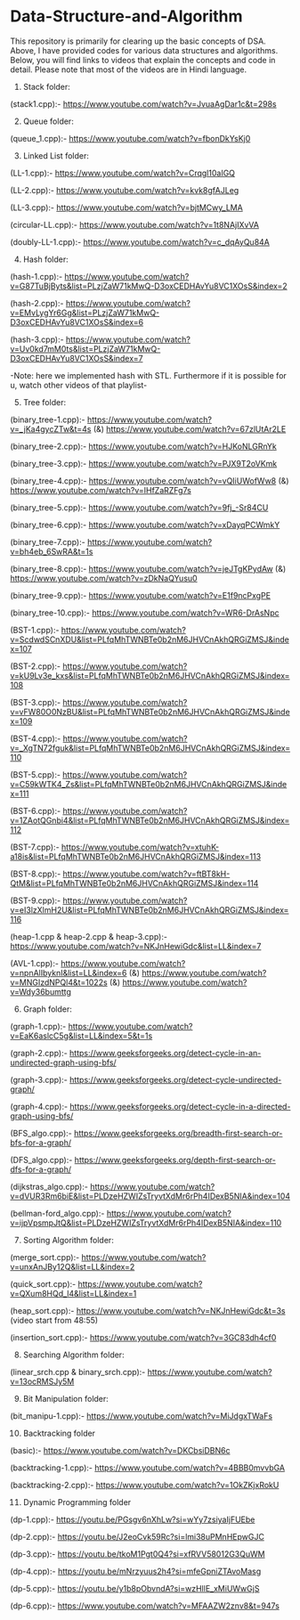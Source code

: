 # Data-Structure-and-Algorithm
This repository is primarily for clearing up the basic concepts of DSA.
Above, I have provided codes for various data structures and algorithms. Below, you will find links to videos that explain the concepts and code in detail. Please note that most of the videos are in Hindi language.

1. Stack folder:
 
(stack1.cpp):- https://www.youtube.com/watch?v=JvuaAgDar1c&t=298s


2. Queue folder:

(queue_1.cpp):- https://www.youtube.com/watch?v=fbonDkYsKj0


3. Linked List folder:
 
(LL-1.cpp):- https://www.youtube.com/watch?v=Crqgl10aIGQ

(LL-2.cpp):- https://www.youtube.com/watch?v=kvk8gfAJLeg

(LL-3.cpp):- https://www.youtube.com/watch?v=bjtMCwy_LMA

(circular-LL.cpp):- https://www.youtube.com/watch?v=1t8NAjIXvVA

(doubly-LL-1.cpp):- https://www.youtube.com/watch?v=c_dqAyQu84A


4. Hash folder:
 
(hash-1.cpp):- https://www.youtube.com/watch?v=G87TuBjByts&list=PLzjZaW71kMwQ-D3oxCEDHAvYu8VC1XOsS&index=2

(hash-2.cpp):- https://www.youtube.com/watch?v=EMvLygYr6Gg&list=PLzjZaW71kMwQ-D3oxCEDHAvYu8VC1XOsS&index=6

(hash-3.cpp):- https://www.youtube.com/watch?v=Uv0kd7mM0ts&list=PLzjZaW71kMwQ-D3oxCEDHAvYu8VC1XOsS&index=7

-Note: here we implemented hash with STL. Furthermore if it is possible for u, watch other videos of that playlist-


5. Tree folder:
 
(binary_tree-1.cpp):- https://www.youtube.com/watch?v=_jKa4gycZTw&t=4s
(&) https://www.youtube.com/watch?v=67zlUtAr2LE

(binary_tree-2.cpp):- https://www.youtube.com/watch?v=HJKoNLGRnYk

(binary_tree-3.cpp):- https://www.youtube.com/watch?v=PJX9T2oVKmk

(binary_tree-4.cpp):- https://www.youtube.com/watch?v=vQIiUWofWw8
(&) https://www.youtube.com/watch?v=IHfZaRZFg7s

(binary_tree-5.cpp):- https://www.youtube.com/watch?v=9fj_-Sr84CU

(binary_tree-6.cpp):- https://www.youtube.com/watch?v=xDayqPCWmkY

(binary_tree-7.cpp):- https://www.youtube.com/watch?v=bh4eb_6SwRA&t=1s

(binary_tree-8.cpp):- https://www.youtube.com/watch?v=jeJTgKPydAw
(&) https://www.youtube.com/watch?v=zDkNaQYusu0

(binary_tree-9.cpp):- https://www.youtube.com/watch?v=E1f9ncPxgPE

(binary_tree-10.cpp):- https://www.youtube.com/watch?v=WR6-DrAsNpc

(BST-1.cpp):- https://www.youtube.com/watch?v=ScdwdSCnXDU&list=PLfqMhTWNBTe0b2nM6JHVCnAkhQRGiZMSJ&index=107

(BST-2.cpp):- https://www.youtube.com/watch?v=kU9Lv3e_kxs&list=PLfqMhTWNBTe0b2nM6JHVCnAkhQRGiZMSJ&index=108

(BST-3.cpp):- https://www.youtube.com/watch?v=vFW80O0NzBU&list=PLfqMhTWNBTe0b2nM6JHVCnAkhQRGiZMSJ&index=109

(BST-4.cpp):- https://www.youtube.com/watch?v=_XgTN72fguk&list=PLfqMhTWNBTe0b2nM6JHVCnAkhQRGiZMSJ&index=110

(BST-5.cpp):- https://www.youtube.com/watch?v=C59kWTK4_Zs&list=PLfqMhTWNBTe0b2nM6JHVCnAkhQRGiZMSJ&index=111

(BST-6.cpp):- https://www.youtube.com/watch?v=1ZAotQGnbi4&list=PLfqMhTWNBTe0b2nM6JHVCnAkhQRGiZMSJ&index=112

(BST-7.cpp):- https://www.youtube.com/watch?v=xtuhK-a18is&list=PLfqMhTWNBTe0b2nM6JHVCnAkhQRGiZMSJ&index=113

(BST-8.cpp):- https://www.youtube.com/watch?v=ftBT8kH-QtM&list=PLfqMhTWNBTe0b2nM6JHVCnAkhQRGiZMSJ&index=114

(BST-9.cpp):- https://www.youtube.com/watch?v=eI3lzXlmH2U&list=PLfqMhTWNBTe0b2nM6JHVCnAkhQRGiZMSJ&index=116

(heap-1.cpp & heap-2.cpp & heap-3.cpp):- https://www.youtube.com/watch?v=NKJnHewiGdc&list=LL&index=7

(AVL-1.cpp):- https://www.youtube.com/watch?v=npnAlIbyknI&list=LL&index=6 (&) https://www.youtube.com/watch?v=MNGIzdNPQl4&t=1022s (&) https://www.youtube.com/watch?v=Wdy36bumttg

   
6. Graph folder:

(graph-1.cpp):- https://www.youtube.com/watch?v=EaK6aslcC5g&list=LL&index=5&t=1s

(graph-2.cpp):- https://www.geeksforgeeks.org/detect-cycle-in-an-undirected-graph-using-bfs/

(graph-3.cpp):- https://www.geeksforgeeks.org/detect-cycle-undirected-graph/

(graph-4.cpp):- https://www.geeksforgeeks.org/detect-cycle-in-a-directed-graph-using-bfs/

(BFS_algo.cpp):- https://www.geeksforgeeks.org/breadth-first-search-or-bfs-for-a-graph/

(DFS_algo.cpp):- https://www.geeksforgeeks.org/depth-first-search-or-dfs-for-a-graph/

(dijkstras_algo.cpp):- https://www.youtube.com/watch?v=dVUR3Rm6biE&list=PLDzeHZWIZsTryvtXdMr6rPh4IDexB5NIA&index=104

(bellman-ford_algo.cpp):- https://www.youtube.com/watch?v=ijpVpsmpJtQ&list=PLDzeHZWIZsTryvtXdMr6rPh4IDexB5NIA&index=110


7. Sorting Algorithm folder:

(merge_sort.cpp):- https://www.youtube.com/watch?v=unxAnJBy12Q&list=LL&index=2

(quick_sort.cpp):- https://www.youtube.com/watch?v=QXum8HQd_l4&list=LL&index=1

(heap_sort.cpp):- https://www.youtube.com/watch?v=NKJnHewiGdc&t=3s (video start from 48:55)

(insertion_sort.cpp):- https://www.youtube.com/watch?v=3GC83dh4cf0


8. Searching Algorithm folder:

(linear_srch.cpp & binary_srch.cpp):- https://www.youtube.com/watch?v=13ocRMSJy5M

9. Bit Manipulation folder:

(bit_manipu-1.cpp):- https://www.youtube.com/watch?v=MiJdgxTWaFs

10. Backtracking folder

(basic):- https://www.youtube.com/watch?v=DKCbsiDBN6c

(backtracking-1.cpp):- https://www.youtube.com/watch?v=4BBB0mvvbGA

(backtracking-2.cpp):- https://www.youtube.com/watch?v=1OkZKjxRokU

11. Dynamic Programming folder

(dp-1.cpp):- https://youtu.be/PGsgv6nXhLw?si=wYy7zsiyaIjFUEbe

(dp-2.cpp):- https://youtu.be/J2eoCvk59Rc?si=lmi38uPMnHEpwGJC

(dp-3.cpp):- https://youtu.be/tkoM1Pgt0Q4?si=xfRVV58012G3QuWM

(dp-4.cpp):- https://youtu.be/mNrzyuus2h4?si=mfeGpniZTAvoMasg

(dp-5.cpp):- https://youtu.be/y1b8pObvndA?si=wzHllE_xMiUWwGjS

(dp-6.cpp):- https://www.youtube.com/watch?v=MFAAZW2znv8&t=947s

